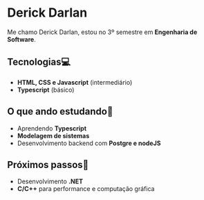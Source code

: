 
# Derick Darlan 



Me chamo Derick Darlan, estou no 3º semestre em **Engenharia de Software**.


## Tecnologias💻
- **HTML, CSS e Javascript** (intermediário)
- **Typescript** (básico)

## O que ando estudando📖
- Aprendendo **Typescript**
- **Modelagem de sistemas**
- Desenvolvimento backend com **Postgre e nodeJS**

## Próximos passos🔭
- Desenvolvimento **.NET**
- **C/C++** para performance e computação gráfica

